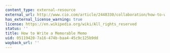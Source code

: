 ```yaml
---
content_type: external-resource
external_url: http://www.cio.com/article/2448330/collaboration/how-to-write-a-memorable-memo.html
has_external_license_warning: true
license: https://en.wikipedia.org/wiki/All_rights_reserved
status: ''
title: How to Write a Memorable Memo
uid: 05119420-7a16-474b-baa4-45c9c125b9dd
wayback_url: ''
---
```

